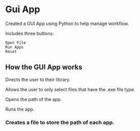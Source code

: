 # Gui App

Created a GUI App using Python to help manage workflow.

Includes three buttons:

```
Open File
Run Apps
Reset
```

## How the GUI App works

Directs the user to their library.

Allows the user to only select files that have the .exe file type.

Opens the path of the app.

Runs the app.

### Creates a file to store the path of each app.
